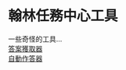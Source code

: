 # 翰林任務中心工具
一些奇怪的工具...<br>
[答案獲取器](https://github.com/AvianJay/useless-script/blob/main/HanlinQT/README.ans.md)<br>
[自動作答器](https://github.com/AvianJay/useless-script/blob/main/HanlinQT/README.autoqt.md)
